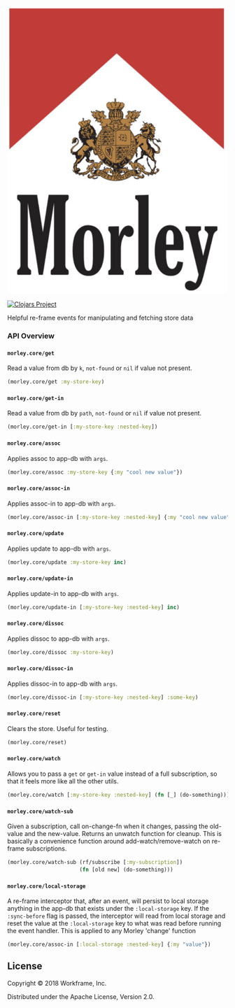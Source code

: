<img src="https://raw.githubusercontent.com/workframers/morley/master/resources/morley.png">

[![Clojars Project](https://img.shields.io/clojars/v/com.workframe/morley.svg)](https://clojars.org/com.workframe/morley)

Helpful re-frame events for manipulating and fetching store data

### API Overview

#### `morley.core/get`

Read a value from db by `k`, `not-found` or `nil` if value not present.

```clojure
(morley.core/get :my-store-key)
```

#### `morley.core/get-in`

Read a value from db by `path`, `not-found` or `nil` if value not present.

```clojure
(morley.core/get-in [:my-store-key :nested-key])
```

#### `morley.core/assoc`

Applies assoc to app-db with `args`.

```clojure
(morley.core/assoc :my-store-key {:my "cool new value"})
```

#### `morley.core/assoc-in`

Applies assoc-in to app-db with `args`.

```clojure
(morley.core/assoc-in [:my-store-key :nested-key] {:my "cool new value"})
```

#### `morley.core/update`

Applies update to app-db with `args`.

```clojure
(morley.core/update :my-store-key inc)
```

#### `morley.core/update-in`

Applies update-in to app-db with `args`.

```clojure
(morley.core/update-in [:my-store-key :nested-key] inc)
```

#### `morley.core/dissoc`

Applies dissoc to app-db with `args`.

```clojure
(morley.core/dissoc :my-store-key)
```

#### `morley.core/dissoc-in`

Applies dissoc-in to app-db with `args`.

```clojure
(morley.core/dissoc-in [:my-store-key :nested-key] :some-key)
```

#### `morley.core/reset`

Clears the store. Useful for testing.

```clojure
(morley.core/reset)
```

#### `morley.core/watch`

Allows you to pass a `get` or `get-in` value instead of a full subscription, so that it feels more like all the other utils.

```clojure
(morley.core/watch [:my-store-key :nested-key] (fn [_] (do-something)))
```

#### `morley.core/watch-sub`

Given a subscription, call on-change-fn when it changes, passing the old-value and the new-value. Returns an unwatch function for cleanup. This is basically a convenience function around add-watch/remove-watch on re-frame subscriptions.

```clojure
(morley.core/watch-sub (rf/subscribe [:my-subscription])
                       (fn [old new] (do-something)))
```

#### `morley.core/local-storage`

A re-frame interceptor that, after an event, will persist to local storage anything in the app-db that exists under the `:local-storage` key. If the `:sync-before` flag is passed, the interceptor will read from local storage and reset the value at the `:local-storage` key to what was read before running the event handler. This is applied to any Morley 'change' function

```clojure
(morley.core/assoc-in [:local-storage :nested-key] {:my "value"})
```

## License

Copyright © 2018 Workframe, Inc.

Distributed under the Apache License, Version 2.0.
